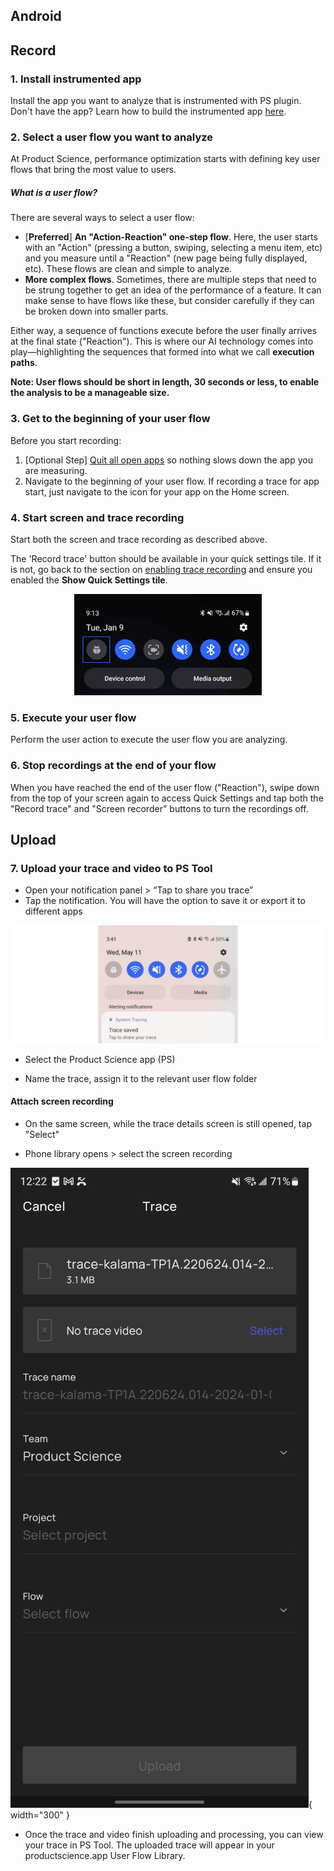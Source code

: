 Android
---------

## Record


### 1. Install instrumented app

Install the app you want to analyze that is instrumented with PS plugin. Don't have the app? Learn how to build the instrumented app [here](../android/gradle.md).

### 2. Select a user flow you want to analyze

At Product Science, performance optimization starts with defining key user flows that bring the most value to users.

##### What is a user flow?

There are several ways to select a user flow:

- [**Preferred**] __An "Action-Reaction" one-step flow__. Here, the user starts with an "Action" (pressing a button, swiping, selecting a menu item, etc) and you measure until a "Reaction" (new page being fully displayed, etc). These flows are clean and simple to analyze.
- __More complex flows__. Sometimes, there are multiple steps that need to be strung together to get an idea of the performance of a feature. It can make sense to have flows like these, but consider carefully if they can be broken down into smaller parts.

Either way, a sequence of functions execute before the user finally arrives at the final state ("Reaction"). This is where our AI technology comes into play—highlighting the sequences that formed into what we call __execution paths__.

**Note: User flows should be short in length, 30 seconds or less, to enable the analysis to be a manageable size.**

### 3. Get to the beginning of your user flow
Before you start recording:
1. [Optional Step] [Quit all open apps](https://support.google.com/android/answer/9079646?hl=en-IN#zippy=%2Cclose-apps) so nothing slows down the app you are measuring.
2. Navigate to the beginning of your user flow. If recording a trace for app start, just navigate to the icon for your app on the Home screen.

### 4. Start screen and trace recording
Start both the screen and trace recording as described above.

The 'Record trace' button should be available in your quick settings tile. If it is not, go back to the section on [enabling trace recording](device-set-up.md#3-make-sure-tracing-is-enabled) and ensure you enabled the __Show Quick Settings tile__.

<div style="text-align: center;">
    <img src="../images/quick-settings.png" alt="quick-settings" width="300"/>
</div>

### 5. Execute your user flow
Perform the user action to execute the user flow you are analyzing.

### 6. Stop recordings at the end of your flow
When you have reached the end of the user flow ("Reaction"), swipe down from the top of your screen again to access Quick Settings and tap both the "Record trace" and "Screen recorder" buttons to turn the recordings off.

## Upload

### 7. Upload your trace and video to PS Tool

- Open your notification panel &gt; “Tap to share you trace”
- Tap the notification. You will have the option to save it or export it to different apps

![upload-trace](../images/upload-trace.png)

- Select the Product Science app (PS)

-   Name the trace, assign it to the relevant user flow folder
  
#### Attach screen recording
- On the same screen, while the trace details screen is still opened, tap "Select"

- Phone library opens &gt; select the screen recording

![name-trace-android](../images/name-trace-android.png){ width="300" }

- Once the trace and video finish uploading and processing, you can view your trace in PS Tool. The uploaded trace will appear in your productscience.app User Flow Library.
